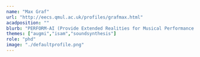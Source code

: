 ```yaml
---
name: "Max Graf"
url: "http://eecs.qmul.ac.uk/profiles/grafmax.html"
acadposition: ""
blurb: "PERFORM-AI (Provide Extended Realities for Musical Performance using AI)"
themes: ["augmi","isam","soundsynthesis"]
role: "phd"
image: "./defaultprofile.png"
---
```

